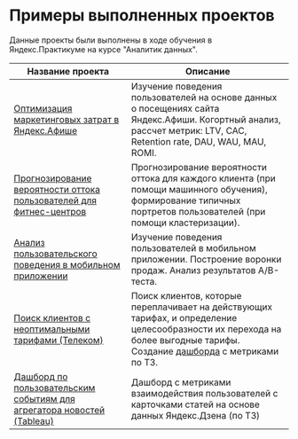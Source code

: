 # Примеры выполненных проектов

Данные проекты были выполнены в ходе обучения в Яндекс.Практикуме на курсе "Аналитик данных".

| Название проекта                                                    | Описание                                                                                                                                                             |
|---------------------------------------------------------------------|----------------------------------------------------------------------------------------------------------------------------------------------------------------------|
| [Оптимизация маркетинговых затрат в Яндекс.Афише](https://github.com/GolovatyDmitry/Projects/tree/main/marketing_analytics)                     | Изучение поведения пользователей на основе данных о посещениях сайта Яндекс.Афиши.  Когортный анализ, рассчет метрик: LTV, CAC, Retention rate, DAU, WAU, MAU, ROMI. |
| [Прогнозирование вероятности оттока пользователей для фитнес-центров](https://github.com/GolovatyDmitry/Projects/tree/main/customer_churn_research(DL)) | Прогнозирование вероятности оттока для каждого клиента (при помощи машинного обучения),  формирование типичных портретов пользователей (при помощи кластеризации).   |
| [Анализ пользовательского поведения в мобильном приложении](https://github.com/GolovatyDmitry/Projects/tree/main/user_behavior_in_the_app)           | Изучение поведения пользователей в мобильном приложении. Построение воронки продаж. Анализ результатов A/B-теста.                                                    |
| [Поиск клиентов с неоптимальными тарифами (Телеком)](https://github.com/GolovatyDmitry/Projects/tree/main/telecom_analytics) | Поиск клиентов, которые переплачивает на действующих тарифах, и определение целесообразности их перехода на более выгодные тарифы. Создание [дашборда](https://public.tableau.com/views/Telecom_16394043488930/Dashboard1?:language=en-GB&:display_count=n&:origin=viz_share_link) с метриками по ТЗ. |
| [Дашборд по пользовательским событиям для агрегатора новостей (Tableau)](https://public.tableau.com/views/Zen_dash_project/Dashboard?:language=en-GB&:display_count=n&:origin=viz_share_link)         | Дашборд с метриками взаимодействия пользователей с карточками статей на основе данных Яндекс.Дзена (по ТЗ)                                                              |
